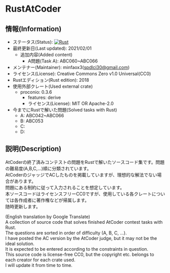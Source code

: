 # RustAtCoder
## 情報(Information)
* ステータス(Status): [![Rust](https://github.com/minfaox3/rust-atcoder/workflows/Rust/badge.svg)](https://github.com/minfaox3/rust-atcoder/actions?query=workflow%3ARust)
* 最終更新日(Last updated): 2021/02/01  
    * 追加内容(Added content)
      * A問題(Task A): ABC060~ABC066
* メンテナー(Maintainer): minfaox3(spdlci30@gmail.com)  
* ライセンス(License): Creative Commons Zero v1.0 Universal(CC0)
* Rustエディション(Rust edition): 2018
* 使用外部クレート(Used external crate)
    * proconio: 0.3.6
      * features: derive
      * ライセンス(License): MIT OR Apache-2.0
* 今までにRustで解いた問題(Solved tasks with Rust)
    * A: ABC042~ABC066
    * B: ABC053
    * C:
    * D:
## 説明(Description)
AtCoderの終了済みコンテストの問題をRustで解いたソースコード集です。問題の難易度(A,B,C,...)順に分類されています。  
AtCoderのジャッジでACしたものを掲載していますが、理想的な解法でない場合があります。  
問題にある制約に従って入力されることを想定しています。  
本ソースコードはライセンスフリーCC0ですが、使用している各クレートについては各作成者に著作権などが帰属します。  
随時更新します。  

(English translation by Google Translate)  
A collection of source code that solves finished AtCoder contest tasks with Rust.  
The questions are sorted in order of difficulty (A, B, C, ...).  
I have posted the AC version by the AtCoder judge, but it may not be the ideal solution.  
It is expected to be entered according to the constraints in question.  
This source code is license-free CC0, but the copyright etc. belongs to each creator for each crate used.  
I will update it from time to time.
